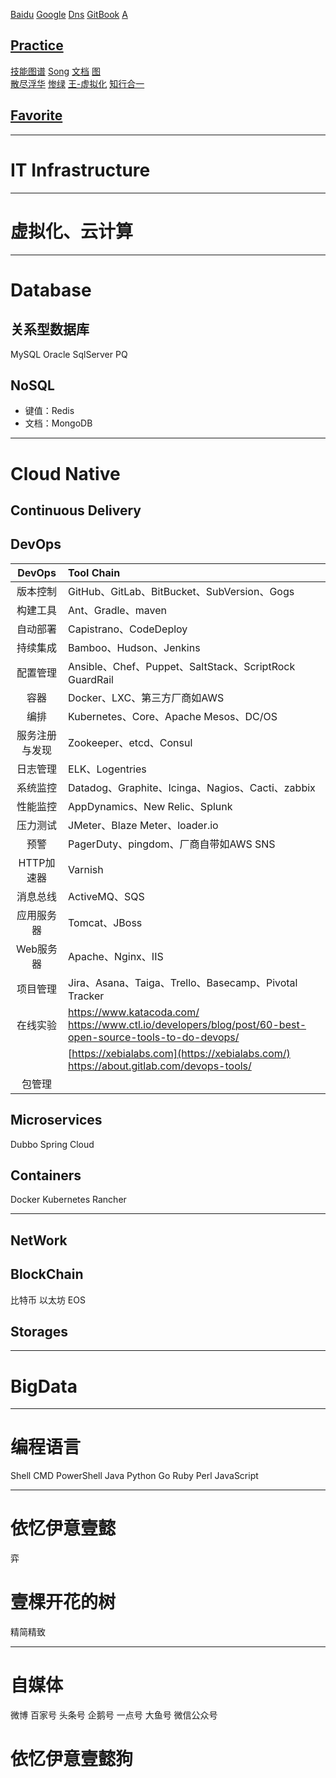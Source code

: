 [Baidu](http://www.baidu.com)
[Google](http://www.baidu.com) 
[Dns](https://sg.godaddy.com/zh/)
[GitBook](https://legacy.gitbook.com/@aftree)
[A](http:/a.s-o.cc)

## [Practice](http://www.cnblogs.com/aftree/)

[技能图谱](https://github.com/TeamStuQ/skill-map) 
[Song](https://jimmysong.io)
[文档](https://docs.qq.com/index.html)
[图](https://www.processon.com)  
[散尽浮华](https://www.cnblogs.com/kevingrace/)
[惨绿](https://www.cnblogs.com/clsn/)
[王-虚拟化](http://blog.51cto.com/wangchunhai)
[知行合一](https://blog.csdn.net/liumiaocn)

##  [Favorite](https://oubk.com)

---

# IT Infrastructure

---

# 虚拟化、云计算

---

# Database

## 关系型数据库

MySQL Oracle SqlServer PQ

## NoSQL
* 键值：Redis
* 文档：MongoDB

---

# Cloud Native

## Continuous Delivery

## DevOps

| DevOps | Tool Chain |
| :-: | :- |
| 版本控制 |GitHub、GitLab、BitBucket、SubVersion、Gogs       |
| 构建工具|Ant、Gradle、maven                                 |
| 自动部署|Capistrano、CodeDeploy                             |
| 持续集成 |Bamboo、Hudson、Jenkins                      |
| 配置管理|Ansible、Chef、Puppet、SaltStack、ScriptRock GuardRail |
| 容器|Docker、LXC、第三方厂商如AWS                           |
| 编排|Kubernetes、Core、Apache Mesos、DC/OS                  |
| 服务注册与发现|Zookeeper、etcd、Consul                      |
| 日志管理|ELK、Logentries                                    |
| 系统监控|Datadog、Graphite、Icinga、Nagios、Cacti、zabbix   |
| 性能监控|AppDynamics、New Relic、Splunk                     |
| 压力测试|JMeter、Blaze Meter、loader.io                     |
| 预警|PagerDuty、pingdom、厂商自带如AWS SNS                  |
| HTTP加速器|Varnish                                          |
| 消息总线|ActiveMQ、SQS                                      |
| 应用服务器|Tomcat、JBoss                                    |
| Web服务器|Apache、Nginx、IIS                                |
| 项目管理 |Jira、Asana、Taiga、Trello、Basecamp、Pivotal Tracker |
| 在线实验 |<https://www.katacoda.com/> <https://www.ctl.io/developers/blog/post/60-best-open-source-tools-to-do-devops/> |
|  |[https://xebialabs.com](https://xebialabs.com/) <https://about.gitlab.com/devops-tools/> |
| 包管理 | |

## Microservices

Dubbo
Spring Cloud

## Containers

Docker Kubernetes Rancher

---

## NetWork
## BlockChain

比特币
以太坊
EOS

## Storages

---

# BigData

---

# 编程语言

Shell CMD PowerShell Java Python Go Ruby Perl JavaScript 

---

# 依忆伊意壹懿

弈

# 壹棵开花的树

精简精致

---

# 自媒体

微博
百家号
头条号
企鹅号
一点号
大鱼号
微信公众号

# 依忆伊意壹懿狗
